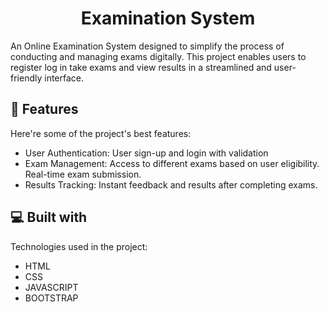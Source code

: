 <h1 align="center" id="title">Examination System</h1>

<p id="description">An Online Examination System designed to simplify the process of conducting and managing exams digitally. This project enables users to register log in take exams and view results in a streamlined and user-friendly interface.</p>

<h2>🧐 Features</h2>

Here're some of the project's best features:

- User Authentication: User sign-up and login with validation
- Exam Management: Access to different exams based on user eligibility. Real-time exam submission.
- Results Tracking: Instant feedback and results after completing exams.

<h2>💻 Built with</h2>

Technologies used in the project:

- HTML
- CSS
- JAVASCRIPT
- BOOTSTRAP
